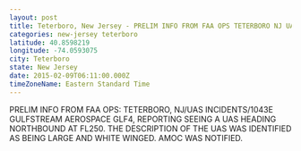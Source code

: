 ```yaml
---
layout: post
title: Teterboro, New Jersey - PRELIM INFO FROM FAA OPS TETERBORO NJ UAS INCIDENTS 1043E GULFSTREAM AEROSPACE GLF4 REPORTING SEEING
categories: new-jersey teterboro
latitude: 40.8598219
longitude: -74.0593075
city: Teterboro
state: New Jersey
date: 2015-02-09T06:11:00.000Z
timeZoneName: Eastern Standard Time
---
```


PRELIM INFO FROM FAA OPS: TETERBORO, NJ/UAS INCIDENTS/1043E GULFSTREAM AEROSPACE GLF4, REPORTING SEEING A UAS HEADING NORTHBOUND AT FL250. THE DESCRIPTION OF THE UAS WAS IDENTIFIED AS BEING LARGE AND WHITE WINGED. AMOC WAS NOTIFIED.